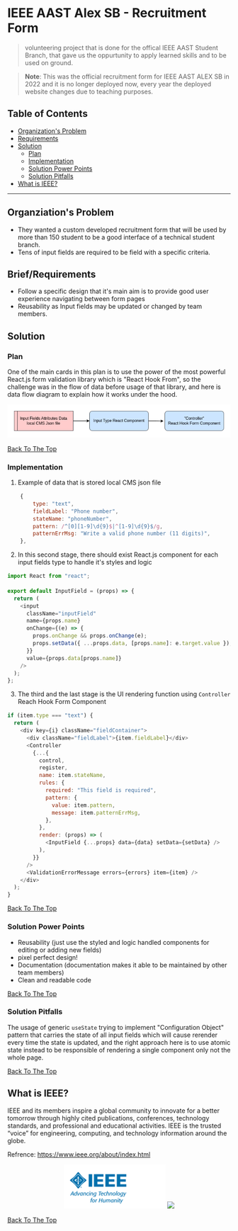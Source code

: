 # IEEE AAST Alex SB - Recruitment Form

> volunteering project that is done for the offical IEEE AAST Student Branch, that gave us the oppurtunity to apply learned skills and to be used on ground.

> **Note**: This was the official recruitment form for IEEE AAST ALEX SB in 2022 and it is no longer deployed now, every year the deployed website changes due to teaching purposes.

## Table of Contents

- [Organization's Problem](#organziations-problem)
- [Requirements](#briefrequirements)
- [Solution](#solution)
  - [Plan](#plan)
  - [Implementation](#implementation)
  - [Solution Power Points](#solution-power-points)
  - [Solution Pitfalls](#solution-pitfalls)
- [What is IEEE?](#what-is-ieee)

---

## Organziation's Problem

- They wanted a custom developed recruitment form that will be used by more than 150 student to be a good interface of a technical student branch.
- Tens of input fields are required to be field with a specific criteria.

## Brief/Requirements

- Follow a specific design that it's main aim is to provide good user experience navigating between form pages
- Reusability as Input fields may be updated or changed by team members.

## Solution

### Plan

One of the main cards in this plan is to use the power of the most powerful React.js form validation library which is "React Hook From", so the challenge was in the flow of data before usage of that library, and here is data flow diagram to explain how it works under the hood.

<p align="center">
    <img src="src/assets/data-flow-diagram.png" width="600">
</p>

[Back To The Top](#table-of-contents)

### Implementation

1. Example of data that is stored local CMS json file

```js
    {
        type: "text",
        fieldLabel: "Phone number",
        stateName: "phoneNumber",
        pattern: /^[0][1-9]\d{9}$|^[1-9]\d{9}$/g,
        patternErrMsg: "Write a valid phone number (11 digits)",
    },
```

2. In this second stage, there should exist React.js component for each input fields type to handle it's styles and logic

```js
import React from "react";

export default InputField = (props) => {
  return (
    <input
      className="inputField"
      name={props.name}
      onChange={(e) => {
        props.onChange && props.onChange(e);
        props.setData({ ...props.data, [props.name]: e.target.value });
      }}
      value={props.data[props.name]}
    />
  );
};
```

3. The third and the last stage is the UI rendering function using `Controller` Reach Hook Form Component

```js
if (item.type === "text") {
  return (
    <div key={i} className="fieldContainer">
      <div className="fieldLabel">{item.fieldLabel}</div>
      <Controller
        {...{
          control,
          register,
          name: item.stateName,
          rules: {
            required: "This field is required",
            pattern: {
              value: item.pattern,
              message: item.patternErrMsg,
            },
          },
          render: (props) => (
            <InputField {...props} data={data} setData={setData} />
          ),
        }}
      />
      <ValidationErrorMessage errors={errors} item={item} />
    </div>
  );
}
```

[Back To The Top](#table-of-contents)

### Solution Power Points

- Reusability (just use the styled and logic handled components for editing or adding new fields)
- pixel perfect design!
- Documentation (documentation makes it able to be maintained by other team members)
- Clean and readable code

[Back To The Top](#table-of-contents)

### Solution Pitfalls

The usage of generic `useState` trying to implement "Configuration Object" pattern that carries the state of all input fields which will cause rerender every time the state is updated, and the right approach here is to use atomic state instead to be responsible of rendering a single component only not the whole page.

[Back To The Top](#table-of-contents)

## What is IEEE?

IEEE and its members inspire a global community to innovate for a better tomorrow through highly cited publications, conferences, technology standards, and professional and educational activities. IEEE is the trusted “voice” for engineering, computing, and technology information around the globe.

Refrence: https://www.ieee.org/about/index.html

<p align="center">
    <img src="src/assets/IEEE-main-logo.png" height="100">
    <img src="src/assets/IEEE-Logo--blue.png" height="100" >
</p>

[Back To The Top](#table-of-contents)
